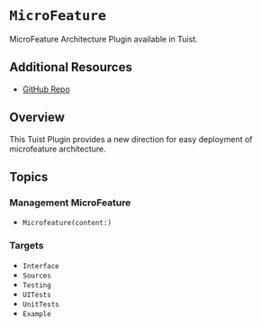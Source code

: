 # ``MicroFeature``

MicroFeature Architecture Plugin available in Tuist.

## Additional Resources

- [GitHub Repo](https://github.com/jihoonahn/microfeature)

## Overview

This Tuist Plugin provides a new direction for easy deployment of microfeature architecture.


## Topics

### Management MicroFeature
- ``Microfeature(content:)``

### Targets
- ``Interface``
- ``Sources``
- ``Testing``
- ``UITests``
- ``UnitTests``
- ``Example``
